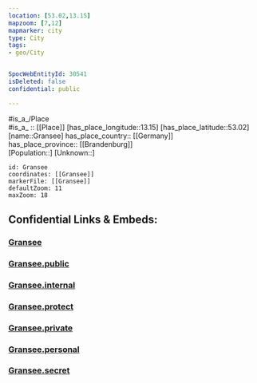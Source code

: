 ```yaml
---
location: [53.02,13.15] 
mapzoom: [7,12] 
mapmarker: city 
type: City
tags:
- geo/City


SpocWebEntityId: 30541
isDeleted: false
confidential: public

---
```

#is_a_/Place  
#is_a_ :: [[Place]] 
[has_place_longitude::13.15] 
[has_place_latitude::53.02] 
[name::Gransee] 
has_place_country:: [[Germany]]  
has_place_province:: [[Brandenburg]]  
[Population::] 
[Unknown::] 


```leaflet
id: Gransee
coordinates: [[Gransee]] 
markerFile: [[Gransee]] 
defaultZoom: 11 
maxZoom: 18
```


## Confidential Links & Embeds: 

### [Gransee](/_Standards/Earth/Continent/Europe/Europe~Central/Germany/Germany~East/Brandenburg/counties~Brandenburg/Oberhavel/cities~Oberhavel/Gransee-Gemeinden/boroughs~Gransee/Gransee.md) 

### [Gransee.public](/_public/Earth/Continent/Europe/Europe~Central/Germany/Germany~East/Brandenburg/counties~Brandenburg/Oberhavel/cities~Oberhavel/Gransee-Gemeinden/boroughs~Gransee/Gransee.public.md) 

### [Gransee.internal](/_internal/Earth/Continent/Europe/Europe~Central/Germany/Germany~East/Brandenburg/counties~Brandenburg/Oberhavel/cities~Oberhavel/Gransee-Gemeinden/boroughs~Gransee/Gransee.internal.md) 

### [Gransee.protect](/_protect/Earth/Continent/Europe/Europe~Central/Germany/Germany~East/Brandenburg/counties~Brandenburg/Oberhavel/cities~Oberhavel/Gransee-Gemeinden/boroughs~Gransee/Gransee.protect.md) 

### [Gransee.private](/_private/Earth/Continent/Europe/Europe~Central/Germany/Germany~East/Brandenburg/counties~Brandenburg/Oberhavel/cities~Oberhavel/Gransee-Gemeinden/boroughs~Gransee/Gransee.private.md) 

### [Gransee.personal](/_personal/Earth/Continent/Europe/Europe~Central/Germany/Germany~East/Brandenburg/counties~Brandenburg/Oberhavel/cities~Oberhavel/Gransee-Gemeinden/boroughs~Gransee/Gransee.personal.md) 

### [Gransee.secret](/_secret/Earth/Continent/Europe/Europe~Central/Germany/Germany~East/Brandenburg/counties~Brandenburg/Oberhavel/cities~Oberhavel/Gransee-Gemeinden/boroughs~Gransee/Gransee.secret.md)


